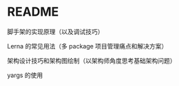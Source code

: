 # README

脚手架的实现原理（以及调试技巧）

Lerna 的常见用法（多 package 项目管理痛点和解决方案）

架构设计技巧和架构图绘制（以架构师角度思考基础架构问题）

yargs 的使用
